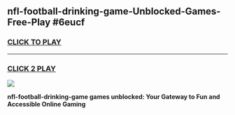 
## nfl-football-drinking-game-Unblocked-Games-Free-Play #6eucf
<h3>
<a href="https://us.freeplayer.one?title=nfl-football-drinking-game&ref=9M">CLICK TO PLAY</a></h3>
<hr>

<h3>
<a href="https://us.freeplayer.one?title=nfl-football-drinking-game&ref=9M">CLICK 2 PLAY</a>
  
</h3>

<a href="https://us.freeplayer.one?title=nfl-football-drinking-game&ref=9M"><img src="https://clearcache.store/games.png"></a>


**nfl-football-drinking-game games unblocked: Your Gateway to Fun and Accessible Online Gaming**
